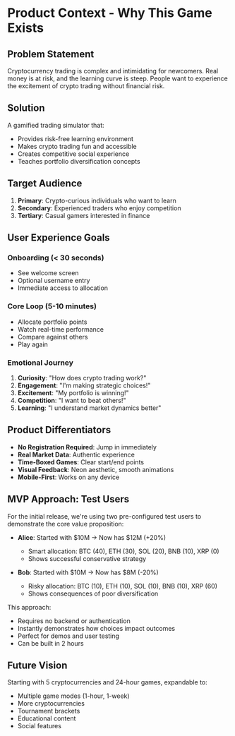 # Product Context - Why This Game Exists

## Problem Statement

Cryptocurrency trading is complex and intimidating for newcomers. Real money is at risk, and the learning curve is steep. People want to experience the excitement of crypto trading without financial risk.

## Solution

A gamified trading simulator that:
- Provides risk-free learning environment
- Makes crypto trading fun and accessible
- Creates competitive social experience
- Teaches portfolio diversification concepts

## Target Audience

1. **Primary**: Crypto-curious individuals who want to learn
2. **Secondary**: Experienced traders who enjoy competition
3. **Tertiary**: Casual gamers interested in finance

## User Experience Goals

### Onboarding (< 30 seconds)
- See welcome screen
- Optional username entry
- Immediate access to allocation

### Core Loop (5-10 minutes)
- Allocate portfolio points
- Watch real-time performance
- Compare against others
- Play again

### Emotional Journey
1. **Curiosity**: "How does crypto trading work?"
2. **Engagement**: "I'm making strategic choices!"
3. **Excitement**: "My portfolio is winning!"
4. **Competition**: "I want to beat others!"
5. **Learning**: "I understand market dynamics better"

## Product Differentiators

- **No Registration Required**: Jump in immediately
- **Real Market Data**: Authentic experience
- **Time-Boxed Games**: Clear start/end points
- **Visual Feedback**: Neon aesthetic, smooth animations
- **Mobile-First**: Works on any device

## MVP Approach: Test Users

For the initial release, we're using two pre-configured test users to demonstrate the core value proposition:

- **Alice**: Started with $10M → Now has $12M (+20%)
  - Smart allocation: BTC (40), ETH (30), SOL (20), BNB (10), XRP (0)
  - Shows successful conservative strategy
  
- **Bob**: Started with $10M → Now has $8M (-20%)
  - Risky allocation: BTC (10), ETH (10), SOL (10), BNB (10), XRP (60)
  - Shows consequences of poor diversification

This approach:
- Requires no backend or authentication
- Instantly demonstrates how choices impact outcomes
- Perfect for demos and user testing
- Can be built in 2 hours

## Future Vision

Starting with 5 cryptocurrencies and 24-hour games, expandable to:
- Multiple game modes (1-hour, 1-week)
- More cryptocurrencies
- Tournament brackets
- Educational content
- Social features 